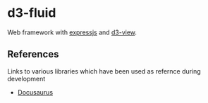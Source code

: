 # d3-fluid

Web framework with [expressjs][] and [d3-view][].


## References

Links to various libraries which have been used as refernce during development

* [Docusaurus](https://github.com/facebook/Docusaurus)


[expressjs]: https://expressjs.com/
[d3-view]: https://github.com/quantmind/d3-view
